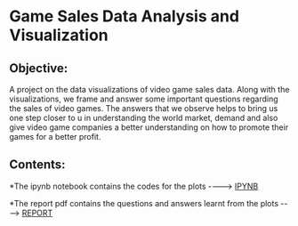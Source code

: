# Game Sales Data Analysis and Visualization

## Objective:
A project on the data visualizations of video game sales data. Along with the visualizations, we frame and answer some important questions regarding the sales of video games. The answers that we observe helps to bring us one step closer to u in understanding the world market, demand and also give video game companies a better understanding on how to promote their games for a better profit.

## Contents:
*The ipynb notebook contains the codes for the plots ----> [IPYNB](https://github.com/Dharineesh-Karthikeyan/Video-game-sales-Visualization/blob/main/Case_Study.ipynb)

*The report pdf contains the questions and answers learnt from the plots ----> [REPORT](https://github.com/Dharineesh-Karthikeyan/Video-game-sales-Visualization/blob/main/Report.pdf)

